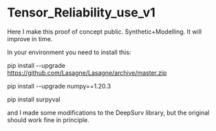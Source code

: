 # Tensor_Reliability_use_v1
Here I make this proof of concept public. Synthetic+Modelling. It will improve in time.

In your environment you need to install this:

pip install --upgrade https://github.com/Lasagne/Lasagne/archive/master.zip

pip install --upgrade numpy==1.20.3

pip install surpyval

and I made some modifications to the DeepSurv library, but the original should work fine in principle.
